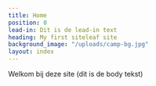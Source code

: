 ```yaml
---
title: Home
position: 0
lead-in: Dit is de lead-in text
heading: My first siteleaf site
background_image: "/uploads/camp-bg.jpg"
layout: index
---
```


Welkom bij deze site (dit is de body tekst)
